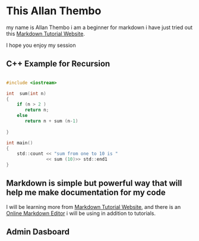 # This Allan Thembo
my name is Allan Thembo i am a beginner
for markdown i have just tried out this [Markdown Tutorial Website](http://www.markdown.com).

I hope you enjoy my session

## C++ Example for Recursion

```c

#include <iostream>

int  sum(int n)
{
    if (n > 2 ) 
       return n;
    else
       return n + sum (n-1)
   
}

int main()
{
    std::count << "sum from one to 10 is "
               << sum (10)>> std::end1
}

```

## Markdown is simple but powerful way that will help me make documentation for my code

I will be learning more from [Markdown Tutorial Website](httpps://www.markdowntutorial.com), and there is an [Online Markdown Editor](https://dillinger.io) i will be using in addition to tutorials.

## Admin Dasboard
